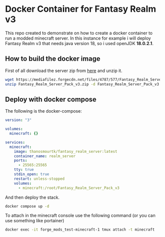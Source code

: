 # Docker Container for Fantasy Realm v3

This repo created to demonstrate on how to create a docker container to run a modded minecraft server. In this instance for example i will deploy Fantasy Realm v3 that needs java version 18, so i used openJDK **18.0.2.1**.

## How to build the docker image

First of all download the server zip from [here](https://mediafilez.forgecdn.net/files/4787/577/Fantasy_Realm_Server_Pack_v3.zip) and unzip it.

```bash
wget https://mediafilez.forgecdn.net/files/4787/577/Fantasy_Realm_Server_Pack_v3.zip
unzip Fantasy_Realm_Server_Pack_v3.zip -d Fantasy_Realm_Server_Pack_v3
```

## Deploy with docker compose

The following is the docker-compose:

```yaml
version: "3"

volumes:
  minecraft: {}

services:
  minecraft:
    image: thanosmourtk/fantasy_realm_server:latest
    container_name: realm_server
    ports:
      - 25565:25565
    tty: true
    stdin_open: true
    restart: unless-stopped
    volumes:
      - minecraft:/root/Fantasy_Realm_Server_Pack_v3
```

And then deploy the stack.

```bash
docker compose up -d
```

To attach in the minecraft console use the following command (or you can use something like portainer)

```bash
docker exec -it forge_mods_test-minecraft-1 tmux attach -t minecraft
```